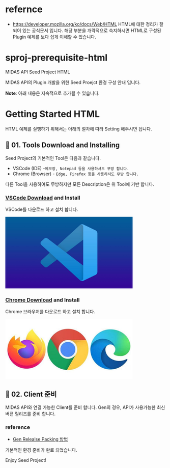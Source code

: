 # refernce
- https://developer.mozilla.org/ko/docs/Web/HTML
HTML에 대한 정리가 잘 되어 있는 공식문서 입니다.
해당 부분을 개략적으로 숙지하시면 HTML로 구성된 Plugin 예제를 보다 쉽게 이해할 수 있습니다.
  
# sproj-prerequisite-html
MIDAS API Seed Project HTML

MIDAS API의 Plugin 개발을 위한 Seed Proejct 환경 구성 안내 입니다.

<b>Note</b>: 아래 내용은 지속적으로 추가될 수 있습니다.
  
  
# Getting Started HTML
HTML 예제를 실행하기 위해서는 아래의 절차에 따라 Setting 해주시면 됩니다.

## :hammer: 01. Tools Download and Installing
Seed Project의 기본적인 Tool은 다음과 같습니다.
- VSCode (IDE) -`메모장, Notepad 등을 사용하셔도 무방 합니다.`
- Chrome (Browser) - `Edge, Firefox 등을 사용하셔도 무방 합니다.`

다른 Tool을 사용하여도 무방하지만 모든 Description은 위 Tool에 기반 합니다.
  
### <a href="https://code.visualstudio.com/">VSCode Download</a> and Install

VSCode를 다운로드 하고 설치 합니다.

<img src="./img/vscode.jpg" width="400px" />

### <a href="https://www.google.co.kr/intl/ko/chrome/">Chrome Download</a> and Install

Chrome 브라우져를 다운로드 하고 설치 합니다.

<img src="./img/browser.jpg" width="400px" />

## :gun: 02. Client 준비
MIDAS API와 연결 가능한 Client를 준비 합니다.
Gen의 경우, API가 사용가능한 최신 버젼 릴리즈를 준비 합니다.

### reference
- <a href="https://midasitdev.atlassian.net/wiki/spaces/AD/pages/2874999417/Gen+Release+Packing">Gen Relealse Packing 방법</a>


기본적인 환경 준비가 완료 되었습니다.

Enjoy Seed Project!
